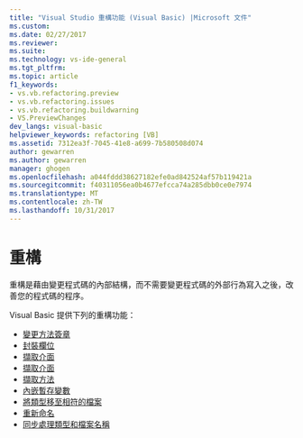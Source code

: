 ```yaml
---
title: "Visual Studio 重構功能 (Visual Basic) |Microsoft 文件"
ms.custom: 
ms.date: 02/27/2017
ms.reviewer: 
ms.suite: 
ms.technology: vs-ide-general
ms.tgt_pltfrm: 
ms.topic: article
f1_keywords:
- vs.vb.refactoring.preview
- vs.vb.refactoring.issues
- vs.vb.refactoring.buildwarning
- VS.PreviewChanges
dev_langs: visual-basic
helpviewer_keywords: refactoring [VB]
ms.assetid: 7312ea3f-7045-41e8-a699-7b580508d074
author: gewarren
ms.author: gewarren
manager: ghogen
ms.openlocfilehash: a044fddd38627182efe0ad842524af57b119421a
ms.sourcegitcommit: f40311056ea0b4677efcca74a285dbb0ce0e7974
ms.translationtype: MT
ms.contentlocale: zh-TW
ms.lasthandoff: 10/31/2017
---
```

# <a name="refactoring"></a>重構
重構是藉由變更程式碼的內部結構，而不需要變更程式碼的外部行為寫入之後，改善您的程式碼的程序。  
  
Visual Basic 提供下列的重構功能：  
  
* [變更方法簽章](refactoring/change-method-signature.md)
* [封裝欄位](refactoring/encapsulate-field.md)
* [擷取介面](refactoring/extract-interface.md)
* [擷取介面](refactoring/extract-interface.md)
* [擷取方法](refactoring/extract-method.md)
* [內嵌暫存變數](refactoring/inline-temporary-variable.md)
* [將類型移至相符的檔案](refactoring/move-type-to-matching-file.md)
* [重新命名](refactoring/rename.md)
* [同步處理類型和檔案名稱](refactoring/sync-type-and-file.md)
